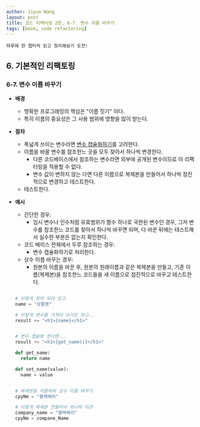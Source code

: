 ```yaml
---
author: Jiyun Wang
layout: post
title: 코드 리팩터링 2판, 6-7. 변수 이름 바꾸기
tags: [book, code refactoring]
---
```


```
하루에 한 챕터씩 읽고 정리해보기 도전!
```
## 6. 기본적인 리팩토링 
### 6-7. 변수 이름 바꾸기
- **배경**  
  - 명확한 프로그래밍의 핵심은 "이름 짓기" 이다.
  - 특히 이름의 중요성은 그 사용 범위에 영향을 많이 받는다.
  
- **절차**  
	- 폭넓게 쓰이는 변수라면 [변수 캡슐화하기](https://jiyun-wang7.github.io/2023-02-27/code-refactoring-ch6-6)를 고려한다.
    - 이름을 바꿀 변수를 참조한느 곳을 모두 찾아서 하나씩 변경한다.
      - 다른 코드베이스에서 참조하는 변수라면 외부에 공개된 변수이므로 이 리팩터링을 적용할 수 없다.
      - 변수 값이 변하지 않는 다면 다른 이름으로 복제본을 만들어서 하나씩 점진적으로 변경하고 테스트한다.
    - 테스트한다.
  
  
- **예시**
  - 간단한 경우: 
    - 임시 변수나 인수처럼 유효범위가 함수 하나로 국한된 변수인 경우, 그저 변수를 참조한느 코드를 찾아서 하나씩 바꾸면 되며, 다 바꾼 뒤에는 테스트해서 실수한 부분은 없는지 확인한다.
  - 코드 베이스 전체에서 두루 참조하는 경우:
    - 변수 캡슐화하기로 처리한다.
  - 상수 이름 바꾸는 경우:
    - 원본의 이름을 바꾼 후, 원본의 원래이름과 같은 복제본을 만들고, 기존 이름(복제본)을 참조한느 코드들을 새 이름으로 점진적으로 바꾸고 테스트한다.

  ```python
  
  # 이렇게 정의 되어 있고.
  name = "상품명"
  
  # 이렇게 변수를 가져다 쓰기도 하고..
  result += "<h1>{name}</h1>"
  
  
  # 변수 캡슐화 한다면...
  result += "<h1>{get_name()}</h1>"
  
  def get_name:
    return name
  
  def set_name(value):
    name = value
  
  
  # 복제본을 이용하여 상수 이름 바꾸기
  cpyNm = "블랙베리"
  
  # 이렇게 복제본 만들어서 하나씩 이관
  company_name = "블랙베리"
  cpyNm = compane_Name
  ```
